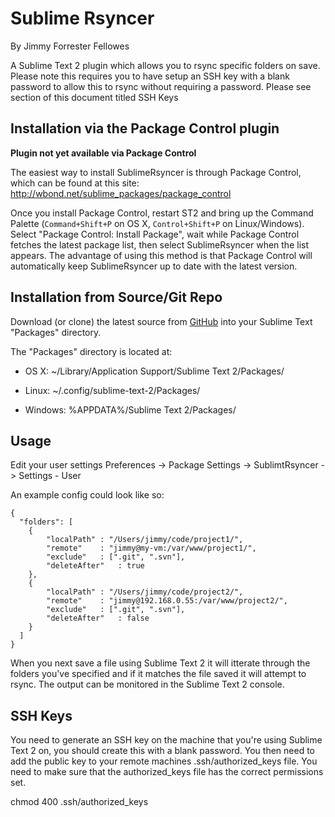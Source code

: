 # Sublime Rsyncer
By Jimmy Forrester Fellowes

A Sublime Text 2 plugin which allows you to rsync specific folders on save. Please note this requires you to have setup an SSH key with a blank password to allow this to rsync without requiring a password. Please see section of this document titled SSH Keys

## Installation via the Package Control plugin

**Plugin not yet available via Package Control**

The easiest way to install SublimeRsyncer is through Package Control, which can be found at this site: http://wbond.net/sublime_packages/package_control

Once you install Package Control, restart ST2 and bring up the Command Palette (`Command+Shift+P` on OS X, `Control+Shift+P` on Linux/Windows). Select "Package Control: Install Package", wait while Package Control fetches the latest package list, then select SublimeRsyncer when the list appears. The advantage of using this method is that Package Control will automatically keep SublimeRsyncer up to date with the latest version.

## Installation from Source/Git Repo

Download (or clone) the latest source from [GitHub](http://github.com/jimmysparkle/SublimeRsyncer) into your Sublime Text "Packages" directory.

The "Packages" directory is located at:

* OS X:
	~/Library/Application Support/Sublime Text 2/Packages/

* Linux:
	~/.config/sublime-text-2/Packages/

* Windows:
	%APPDATA%/Sublime Text 2/Packages/


## Usage

Edit your user settings Preferences -> Package Settings -> SublimtRsyncer -> Settings - User

An example config could look like so:

```
{
  "folders": [
  	{
  		"localPath"	: "/Users/jimmy/code/project1/",
  		"remote"	: "jimmy@my-vm:/var/www/project1/",
  		"exclude"	: [".git", ".svn"],
  		"deleteAfter"	: true
  	},
  	{
  		"localPath"	: "/Users/jimmy/code/project2/",
  		"remote"	: "jimmy@192.168.0.55:/var/www/project2/",
  		"exclude"	: [".git", ".svn"],
  		"deleteAfter"	: false
  	}
  ]
}
```

When you next save a file using Sublime Text 2 it will itterate through the folders you've specified and if it matches the file saved it will attempt to rsync. The output can be monitored in the Sublime Text 2 console.

## SSH Keys

You need to generate an SSH key on the machine that you're using Sublime Text 2 on, you should create this with a blank password. You then need to add the public key to your remote machines .ssh/authorized_keys file. You need to make sure that the authorized_keys file has the correct permissions set.

chmod 400 .ssh/authorized_keys